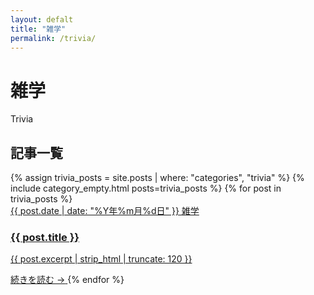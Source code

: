```yaml
---
layout: defalt
title: "雑学"
permalink: /trivia/
---
```


<div class="page-header">
    <h1>雑学</h1>
    <p class="page-subtitle">Trivia</p>
</div>


<div class="category-content">
    <div class="articles-section">
        <h2>記事一覧</h2>
        <div class="articles-grid">
            {% assign trivia_posts = site.posts | where: "categories", "trivia" %}
            {% include category_empty.html posts=trivia_posts %}
            {% for post in trivia_posts %}
            <a href="{{ post.url | relative_url }}" class="article-card">
                <div class="article-meta">
                    <span class="article-date">{{ post.date | date: "%Y年%m月%d日" }}</span>
                    <span class="article-category">雑学</span>
                </div>
                <h3 class="article-title">{{ post.title }}</h3>
                <p class="article-excerpt">{{ post.excerpt | strip_html | truncate: 120 }}</p>
                <span class="article-link">続きを読む →</span>
            </a>
            {% endfor %}
        </div>
    </div>
</div>
